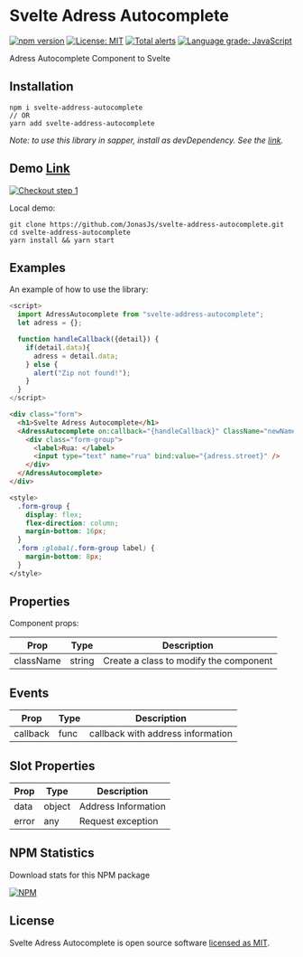 # Svelte Adress Autocomplete

[![npm version](https://badge.fury.io/js/svelte-address-autocomplete.svg)](https://www.npmjs.com/package/svelte-address-autocomplete)
[![License: MIT](https://img.shields.io/badge/License-MIT-yellow.svg)](https://github.com/JonasJs/svelte-address-autocomplete/blob/master/LICENSE)
[![Total alerts](https://img.shields.io/lgtm/alerts/g/JonasJs/svelte-address-autocomplete.svg?logo=lgtm&logoWidth=18)](https://lgtm.com/projects/g/JonasJs/svelte-address-autocomplete/alerts/)
[![Language grade: JavaScript](https://img.shields.io/lgtm/grade/javascript/g/JonasJs/svelte-address-autocomplete.svg?logo=lgtm&logoWidth=18)](https://lgtm.com/projects/g/JonasJs/svelte-address-autocomplete/context:javascript)

Adress Autocomplete Component to Svelte

## Installation

```
npm i svelte-address-autocomplete
// OR
yarn add svelte-address-autocomplete
```

<em>Note: to use this library in sapper, install as devDependency. See the [link](https://github.com/sveltejs/sapper-template#using-external-components).</em>

## Demo [Link](https://svelte-address-autocomplete.now.sh/)

[![Checkout step 1](https://user-images.githubusercontent.com/11879767/81888697-4685a800-9578-11ea-8dee-5514da205eb8.png)](https://svelte-address-autocomplete.now.sh/)

Local demo:

```
git clone https://github.com/JonasJs/svelte-address-autocomplete.git
cd svelte-address-autocomplete
yarn install && yarn start
```

## Examples

An example of how to use the library:

```js
<script>
  import AdressAutocomplete from "svelte-address-autocomplete";
  let adress = {};

  function handleCallback({detail}) {
    if(detail.data){
      adress = detail.data;
    } else {
      alert("Zip not found!");
    }
  }
</script>
```

```html
<div class="form">
  <h1>Svelte Adress Autocomplete</h1>
  <AdressAutocomplete on:callback="{handleCallback}" ClassName="newName">
    <div class="form-group">
      <label>Rua: </label>
      <input type="text" name="rua" bind:value="{adress.street}" />
    </div>
  </AdressAutocomplete>
</div>
```

```css
<style>
  .form-group {
    display: flex;
    flex-direction: column;
    margin-bottom: 16px;
  }
  .form :global(.form-group label) {
    margin-bottom: 8px;
  }
</style>
```

## Properties

Component props:

| Prop      | Type   | Description                            |
| --------- | ------ | -------------------------------------- |
| className | string | Create a class to modify the component |

## Events

| Prop     | Type | Description                       |
| -------- | ---- | --------------------------------- |
| callback | func | callback with address information |

## Slot Properties

| Prop  | Type   | Description         |
| ----- | ------ | ------------------- |
| data  | object | Address Information |
| error | any    | Request exception   |

## NPM Statistics

Download stats for this NPM package

[![NPM](https://nodei.co/npm/svelte-address-autocomplete.png)](https://nodei.co/npm/svelte-address-autocomplete/)

## License

Svelte Adress Autocomplete is open source software [licensed as MIT](https://github.com/JonasJs/svelte-address-autocomplete/blob/master/LICENSEE).
